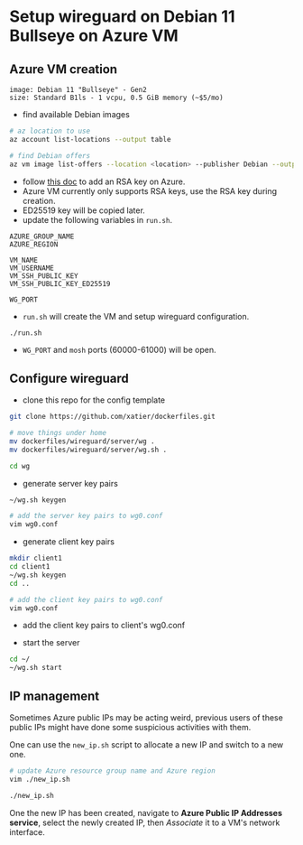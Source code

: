 # Setup wireguard on Debian 11 Bullseye on Azure VM

## Azure VM creation

```text
image: Debian 11 "Bullseye" - Gen2
size: Standard B1ls - 1 vcpu, 0.5 GiB memory (~$5/mo)
```

- find available Debian images

```bash
# az location to use
az account list-locations --output table

# find Debian offers
az vm image list-offers --location <location> --publisher Debian --output table
```

- follow [this doc](https://docs.microsoft.com/en-us/azure/virtual-machines/ssh-keys-azure-cli) to add an RSA key on Azure.
- Azure VM currently only supports RSA keys, use the RSA key during creation.
- ED25519 key will be copied later.
- update the following variables in `run.sh`.

```text
AZURE_GROUP_NAME
AZURE_REGION

VM_NAME
VM_USERNAME
VM_SSH_PUBLIC_KEY
VM_SSH_PUBLIC_KEY_ED25519

WG_PORT
```

- `run.sh` will create the VM and setup wireguard configuration.

```bash
./run.sh
```

- `WG_PORT` and `mosh` ports (60000-61000) will be open.

## Configure wireguard

- clone this repo for the config template

```bash
git clone https://github.com/xatier/dockerfiles.git

# move things under home
mv dockerfiles/wireguard/server/wg .
mv dockerfiles/wireguard/server/wg.sh .

cd wg
```

- generate server key pairs

```bash
~/wg.sh keygen

# add the server key pairs to wg0.conf
vim wg0.conf
```

- generate client key pairs

```bash
mkdir client1
cd client1
~/wg.sh keygen
cd ..

# add the client key pairs to wg0.conf
vim wg0.conf
```

- add the client key pairs to client's wg0.conf

- start the server

```bash
cd ~/
~/wg.sh start
```

## IP management

Sometimes Azure public IPs may be acting weird, previous users of these
public IPs might have done some suspicious activities with them.

One can use the `new_ip.sh` script to allocate a new IP and switch to a new
one.

```bash
# update Azure resource group name and Azure region
vim ./new_ip.sh

./new_ip.sh
```

One the new IP has been created, navigate to **Azure Public IP Addresses
service**, select the newly created IP, then *Associate* it to a VM's
network interface.
